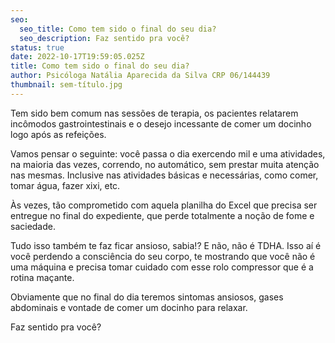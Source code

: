 ```yaml
---
seo:
  seo_title: Como tem sido o final do seu dia?
  seo_description: Faz sentido pra você?
status: true
date: 2022-10-17T19:59:05.025Z
title: Como tem sido o final do seu dia?
author: Psicóloga Natália Aparecida da Silva CRP 06/144439
thumbnail: sem-título.jpg
---
```

<!--StartFragment-->

Tem sido bem comum nas sessões de terapia, os pacientes relatarem incômodos gastrointestinais e o desejo incessante de comer um docinho logo após as refeições.

Vamos pensar o seguinte: você passa o dia exercendo mil e uma atividades, na maioria das vezes, correndo, no automático, sem prestar muita atenção nas mesmas. Inclusive nas atividades básicas e necessárias, como comer, tomar água, fazer xixi, etc.

Às vezes, tão comprometido com aquela planilha do Excel que precisa ser entregue no final do expediente, que perde totalmente a noção de fome e saciedade.

Tudo isso também te faz ficar ansioso, sabia!? E não, não é TDHA. Isso aí é você perdendo a consciência do seu corpo, te mostrando que você não é uma máquina e precisa tomar cuidado com esse rolo compressor que é a rotina maçante.

Obviamente que no final do dia teremos sintomas ansiosos, gases abdominais e vontade de comer um docinho para relaxar.

Faz sentido pra você?

<!--EndFragment-->